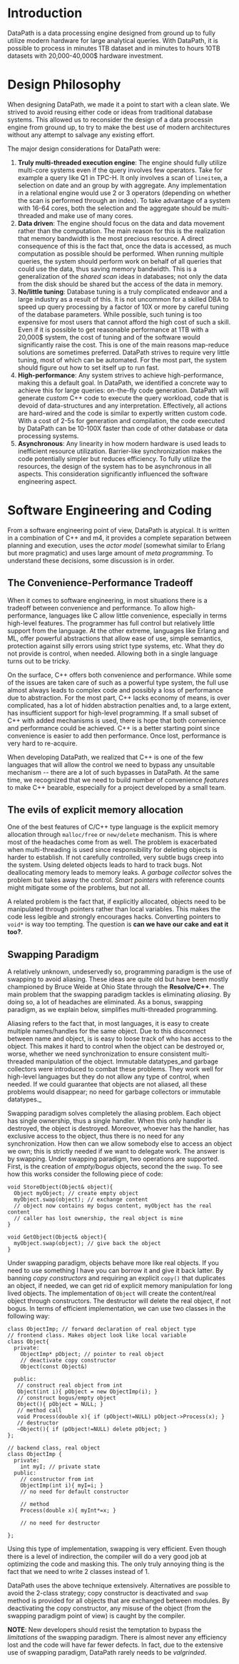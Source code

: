 # Introduction #

DataPath is a data processing engine designed from ground up to fully utilize modern hardware for large analytical queries. With DataPath, it is possible to process in minutes 1TB dataset and in minutes to hours 10TB datasets with 20,000-40,000$ hardware investment.

# Design Philosophy #

When designing DataPath, we made it a point to start with a clean slate. We strived to avoid reusing either code or ideas from traditional database systems. This allowed us to reconsider the design of a data processin engine from ground up, to try to make the best use of modern architectures without any attempt to salvage any existing effort.

The major design considerations for DataPath were:

  1. **Truly multi-threaded execution engine**: The engine should fully utilize multi-core systems even if the query involves few operators. Take for example a query like Q1 in TPC-H. It only involves a scan of `lineitem`, a selection on date and an group by with aggregate. Any implementation in a relational engine would use 2 or 3 operators (depending on whether the scan is performed through an index). To take advantage of a system with 16-64 cores, both the selection and the aggregate should be multi-threaded and make use of many cores.
  1. **Data driven**: The engine should focus on the data and data movement rather than the computation. The main reason for this is the realization that memory bandwidth is the most precious resource. A direct consequence of this is the fact that, once the data is accessed, as much computation as possible should be performed. When running multiple queries, the system should perform work on behalf of all queries that could use the data, thus saving memory bandwidth. This is a generalization of the _shared scan_ ideas in databases; not only the data from the disk should be shared but the access of the data in memory.
  1. **No/little tuning**: Database tuning is a truly complicated endeavor and a large industry as a result of this. It is not uncommon for a skilled DBA to speed up query processing by a factor of 10X or more by careful tuning of the database parameters. While possible, such tuning is too expensive for most users that cannot afford the high cost of such a skill. Even if it is possible to get reasonable performance at 1TB with a 20,000$ system, the cost of tuning  and of the software would significantly raise the cost. This is one of the main reasons map-reduce solutions are sometimes preferred. DataPath strives to require very little tuning, most of which can be automated.  For the most part, the system should figure out how to set itself up to run fast.
  1. **High-performance**: Any system strives to achieve high-performance, making this a default goal. In DataPath, we identified a concrete way to achieve this for large queries: on-the-fly code generation. DataPath will generate _custom_ C++ code to execute the query workload, code that is devoid of data-structures and any interpretation. Effectively, all actions are hard-wired and the code is similar to expertly written custom code. With a cost of 2-5s for generation and compilation, the code executed by DataPath can be 10-100X faster than code of other database or data processing systems.
  1. **Asynchronous**: Any linearity in how modern hardware is used leads to inefficient resource utilization. Barrier-like synchronization makes the code potentially simpler but reduces efficiency. To fully utilize the resources, the design of the system has to be asynchronous in all aspects. This consideration significantly influenced the  software engineering aspect.

# Software Engineering and Coding #

From a software engineering point of view, DataPath is atypical. It is written in a combination of C++ and m4, it provides a complete separation between planning and execution, uses the _actor model_ (somewhat similar to Erlang but more pragmatic) and uses large amount of _meta programming_.  To understand these decisions, some discussion is in order.

## The Convenience-Performance Tradeoff ##

When it comes to software engineering, in most situations there is a tradeoff between convenience and performance. To allow high-performance, languages like C allow little convenience, especially in terms high-level features. The programmer has full control but relatively little support from the language. At the other extreme, languages like Erlang and ML, offer powerful abstractions that allow ease of use, simple semantics, protection against silly errors using strict type systems, etc. What they do not provide is control, when needed. Allowing both in a single language turns out to be tricky.

On the surface, C++ offers both convenience and performance. While some of the issues are taken care of such as a powerful type system, the full use almost always leads to complex code and possibly a loss of performance due to abstraction. For the most part, C++ lacks economy of means, is over complicated, has a lot of hidden abstraction penalties and, to a large extent, has insufficient support for high-level programming. If a small subset of C++ with added mechanisms is used, there is hope that both convenience and performance could be achieved. C++ is a better starting point since convenience is easier to add then performance. Once lost, performance is very hard to re-acquire.

When developing DataPath, we realized that C++ is one of the few languages that will allow the control we need to bypass any unsuitable mechanism -- there are a lot of such bypasses in DataPath. At the same time, we recognized that we need to build  number of convenience _features_ to make C++ bearable, especially for a project developed by a small team.

## The evils of explicit memory allocation ##

One of the best features of C/C++ type language is the explicit memory allocation through `malloc/free` or `new/delete` mechanism. This is where most of the headaches come from as well. The problem is exacerbated when multi-threading is used since responsibility for deleting objects is harder to establish. If not carefully controlled, very subtle bugs creep into the system. Using deleted objects leads to hard to track bugs. Not deallocating memory leads to memory leaks. A _garbage collector_ solves the problem but takes away the control. _Smart pointers_ with reference counts might mitigate some of the problems, but not all.

A related problem is the fact that, if explicitly allocated, objects need to be manipulated through pointers rather than local variables. This makes the code less legible and strongly encourages hacks. Converting pointers to `void*` is way too tempting. The question is **can we have our cake and eat it too?**.

## Swapping Paradigm ##

A relatively unknown, undeservedly so, programming paradigm is the use of swapping to avoid aliasing. These ideas are quite old but have been mostly championed by Bruce Weide at Ohio State through the **Resolve/C++**.  The main problem that the swapping paradigm tackles is eliminating _aliasing_. By doing so, a lot of headaches are eliminated. As a bonus, swapping paradigm, as we explain below, simplifies multi-threaded programming.

Aliasing refers to the fact that, in most languages, it is easy to create multiple names/handles for the same object. Due to this disconnect between name and object, is is easy to loose track of who has access to the object. This makes it hard to control when the object can be destroyed or, worse, whether we need synchronization to ensure consistent multi-threaded manipulation of the object. Immutable datatypes_and garbage collectors were introduced to combat these problems. They work well for high-level languages but they do not allow any type of control, when needed. If we could guarantee that objects are not aliased, all these problems would disappear; no need for garbage collectors or immutable datatypes._

Swapping paradigm solves completely the aliasing problem. Each object has single ownership, thus a single handler. When this only handler is destroyed, the object is destroyed. Moreover, whoever has the handler, has exclusive access to the object, thus there is no need for any synchronization.  How then can we allow somebody else to access an object we own; this is strictly needed if we want to delegate work. The answer is by swapping.  Under swapping paradigm, two operations are supported. First, is the creation of _empty/bogus_ objects, second the the `swap`. To see how this works consider the following piece of code:

```
void StoreObject(Object& object){
  Object myObject; // create empty object
  myObject.swap(object); // exchange content
  // object now contains my bogus content, myObject has the real content
  // caller has lost ownership, the real object is mine
}

void GetObject(Object& object){
  myObject.swap(object); // give back the object
}
```

Under swapping paradigm, objects behave more like real objects. If you need to use something I have you can borrow it and give it back latter. By banning _copy constructors_  and requiring an explicit `copy()` that duplicates an object, if needed, we can get rid of explicit memory manipulation for long lived objects. The implementation of `Object` will create the content/real object through constructors. The destructor will delete the real object, if not bogus. In terms of efficient implementation, we can use two classes in the following way:

```
class ObjectImp; // forward declaration of real object type
// frontend class. Makes object look like local variable
class Object{
  private:
    ObjectImp* pObject; // pointer to real object
    // deactivate copy constructor
    Object(const Object&)

  public:
   // construct real object from int 
   Object(int i){ pObject = new ObjectImp(i); }
   // construct bogus/empty object
   Object(){ pObject = NULL; }
   // method call
   void Process(double x){ if (pObject!=NULL) pObject->Process(x); }
   // destructor
   ~Object(){ if (pObject!=NULL) delete pObject; }
};

// backend class, real object
class ObjectImp {
  private:
    int myI; // private state
  public:
    // constructor from int  
    ObjectImp(int i){ myI=i; }
    // no need for default constructor
    
    // method
    Process(double x){ myInt*=x; }

    // no need for destructor
  
};
```

Using this type of implementation, swapping is very efficient. Even though there is a level of indirection, the compiler will do a very good job at optimizing the code and masking this. The only truly annoying thing is the fact that we need to write 2 classes instead of 1.

DataPath uses the above technique extensively.  Alternatives are possible to avoid the 2-class strategy;  copy constructor is deactivated and `swap` method is provided for all objects that are exchanged between modules. By deactivating the copy constructor, any misuse of the object (from the swapping paradigm point of view) is caught by the compiler.

**NOTE**: New developers should resist the temptation to bypass the _limitations_ of the swapping paradigm.  There is almost never any efficiency lost and the code will have far fewer defects. In fact, due to the extensive use of  swapping paradigm, DataPath rarely needs to be _valgrinded_.